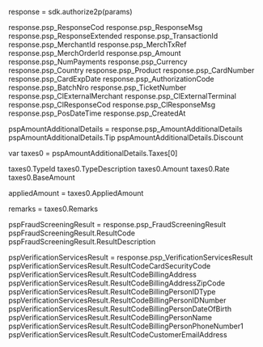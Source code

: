 response = sdk.authorize2p(params)

response.psp_ResponseCod
response.psp_ResponseMsg
response.psp_ResponseExtended
response.psp_TransactionId
response.psp_MerchantId
response.psp_MerchTxRef
response.psp_MerchOrderId
response.psp_Amount
response.psp_NumPayments
response.psp_Currency
response.psp_Country
response.psp_Product
response.psp_CardNumber
response.psp_CardExpDate
response.psp_AuthorizationCode
response.psp_BatchNro
response.psp_TicketNumber
response.psp_ClExternalMerchant
response.psp_ClExternalTerminal
response.psp_ClResponseCod
response.psp_ClResponseMsg
response.psp_PosDateTime
response.psp_CreatedAt

pspAmountAdditionalDetails = response.psp_AmountAdditionalDetails
pspAmountAdditionalDetails.Tip
pspAmountAdditionalDetails.Discount

var taxes0 = pspAmountAdditionalDetails.Taxes[0]

taxes0.TypeId
taxes0.TypeDescription
taxes0.Amount
taxes0.Rate
taxes0.BaseAmount

appliedAmount = taxes0.AppliedAmount


remarks = taxes0.Remarks





pspFraudScreeningResult = response.psp_FraudScreeningResult
pspFraudScreeningResult.ResultCode
pspFraudScreeningResult.ResultDescription


pspVerificationServicesResult = response.psp_VerificationServicesResult
pspVerificationServicesResult.ResultCodeCardSecurityCode
pspVerificationServicesResult.ResultCodeBillingAddress
pspVerificationServicesResult.ResultCodeBillingAddressZipCode
pspVerificationServicesResult.ResultCodeBillingPersonIDType
pspVerificationServicesResult.ResultCodeBillingPersonIDNumber
pspVerificationServicesResult.ResultCodeBillingPersonDateOfBirth
pspVerificationServicesResult.ResultCodeBillingPersonName
pspVerificationServicesResult.ResultCodeBillingPersonPhoneNumber1
pspVerificationServicesResult.ResultCodeCustomerEmailAddress

